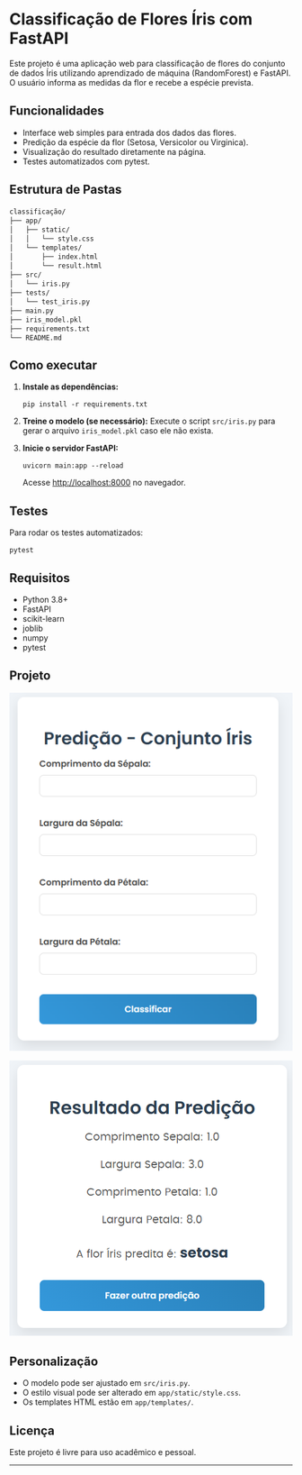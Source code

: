 # Classificação de Flores Íris com FastAPI

Este projeto é uma aplicação web para classificação de flores do conjunto de dados Íris utilizando aprendizado de máquina (RandomForest) e FastAPI. O usuário informa as medidas da flor e recebe a espécie prevista.

## Funcionalidades

- Interface web simples para entrada dos dados das flores.
- Predição da espécie da flor (Setosa, Versicolor ou Virginica).
- Visualização do resultado diretamente na página.
- Testes automatizados com pytest.

## Estrutura de Pastas

```
classificação/
├── app/
│   ├── static/
│   │   └── style.css
│   └── templates/
│       ├── index.html
│       └── result.html
├── src/
│   └── iris.py
├── tests/
│   └── test_iris.py
├── main.py
├── iris_model.pkl
├── requirements.txt
└── README.md
```

## Como executar

1. **Instale as dependências:**
   ```
   pip install -r requirements.txt
   ```

2. **Treine o modelo (se necessário):**
   Execute o script `src/iris.py` para gerar o arquivo `iris_model.pkl` caso ele não exista.

3. **Inicie o servidor FastAPI:**
   ```
   uvicorn main:app --reload
   ```
   Acesse [http://localhost:8000](http://localhost:8000) no navegador.

## Testes

Para rodar os testes automatizados:

```
pytest
```

## Requisitos

- Python 3.8+
- FastAPI
- scikit-learn
- joblib
- numpy
- pytest
## Projeto
![imagem1](https://github.com/AlanDiego-py/Classificador_FASTAPI/blob/master/pag1.png)

![imagem2](https://github.com/AlanDiego-py/Classificador_FASTAPI/blob/master/pag2.png)
## Personalização

- O modelo pode ser ajustado em `src/iris.py`.
- O estilo visual pode ser alterado em `app/static/style.css`.
- Os templates HTML estão em `app/templates/`.

## Licença

Este projeto é livre para uso acadêmico e pessoal.

---
